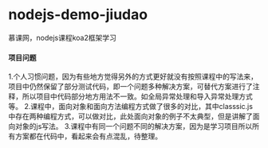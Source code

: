 # nodejs-demo-jiudao
慕课网，nodejs课程koa2框架学习

#### 项目问题
1.个人习惯问题，因为有些地方觉得另外的方式更好就没有按照课程中的写法来，项目中仍然保留了部分测试代码，即一个问题多种解决方案，可替代方案进行了注释，所以项目中代码部分地方用法不一致。如全局异常处理和导入异常处理方式等。
2.课程中，面向对象和面向方法编程方式做了很多的对比，其中classsic.js中存在两种编程方式，可以做对比，此处面向对象的例子不太典型，但是讲解了面向对象的js写法。
3.课程中有同一个问题不同的解决方案，因为是学习项目所以所有方案都在代码中，看起来会有点混乱，待整理。